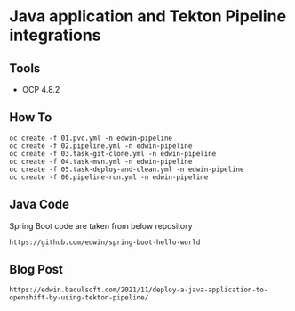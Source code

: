 Java application and Tekton Pipeline integrations
===================

Tools
-------------------
* OCP 4.8.2

How To
--------------------
``` 
oc create -f 01.pvc.yml -n edwin-pipeline
oc create -f 02.pipeline.yml -n edwin-pipeline
oc create -f 03.task-git-clone.yml -n edwin-pipeline
oc create -f 04.task-mvn.yml -n edwin-pipeline
oc create -f 05.task-deploy-and-clean.yml -n edwin-pipeline
oc create -f 06.pipeline-run.yml -n edwin-pipeline
```

Java Code
--------------------
Spring Boot code are taken from below repository
```
https://github.com/edwin/spring-boot-hello-world
```

Blog Post
--------------------
```
https://edwin.baculsoft.com/2021/11/deploy-a-java-application-to-openshift-by-using-tekton-pipeline/
```
